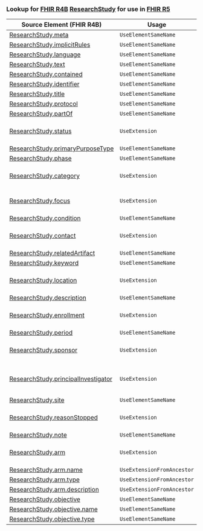 ### Lookup for [FHIR R4B](https://hl7.org/fhir/R4B/) [ResearchStudy](https://hl7.org/fhir/R4B/ResearchStudy.html) for use in [FHIR R5](https://hl7.org/fhir/R5/)

| Source Element (FHIR R4B) | Usage | Target |
| -------------- | ----- | ------ |
| [ResearchStudy.meta](https://hl7.org/fhir/R4B/ResearchStudy.html#resource) | `UseElementSameName` | [ResearchStudy.meta](https://hl7.org/fhir/R5/ResearchStudy.html#resource) |
| [ResearchStudy.implicitRules](https://hl7.org/fhir/R4B/ResearchStudy.html#resource) | `UseElementSameName` | [ResearchStudy.implicitRules](https://hl7.org/fhir/R5/ResearchStudy.html#resource) |
| [ResearchStudy.language](https://hl7.org/fhir/R4B/ResearchStudy.html#resource) | `UseElementSameName` | [ResearchStudy.language](https://hl7.org/fhir/R5/ResearchStudy.html#resource) |
| [ResearchStudy.text](https://hl7.org/fhir/R4B/ResearchStudy.html#resource) | `UseElementSameName` | [ResearchStudy.text](https://hl7.org/fhir/R5/ResearchStudy.html#resource) |
| [ResearchStudy.contained](https://hl7.org/fhir/R4B/ResearchStudy.html#resource) | `UseElementSameName` | [ResearchStudy.contained](https://hl7.org/fhir/R5/ResearchStudy.html#resource) |
| [ResearchStudy.identifier](https://hl7.org/fhir/R4B/ResearchStudy.html#resource) | `UseElementSameName` | [ResearchStudy.identifier](https://hl7.org/fhir/R5/ResearchStudy.html#resource) |
| [ResearchStudy.title](https://hl7.org/fhir/R4B/ResearchStudy.html#resource) | `UseElementSameName` | [ResearchStudy.title](https://hl7.org/fhir/R5/ResearchStudy.html#resource) |
| [ResearchStudy.protocol](https://hl7.org/fhir/R4B/ResearchStudy.html#resource) | `UseElementSameName` | [ResearchStudy.protocol](https://hl7.org/fhir/R5/ResearchStudy.html#resource) |
| [ResearchStudy.partOf](https://hl7.org/fhir/R4B/ResearchStudy.html#resource) | `UseElementSameName` | [ResearchStudy.partOf](https://hl7.org/fhir/R5/ResearchStudy.html#resource) |
| [ResearchStudy.status](https://hl7.org/fhir/R4B/ResearchStudy.html#resource) | `UseExtension` | [http://hl7.org/fhir/4.3/StructureDefinition/extension-ResearchStudy.status](StructureDefinition-ext-R4B-ResearchStudy.status.html) |
| [ResearchStudy.primaryPurposeType](https://hl7.org/fhir/R4B/ResearchStudy.html#resource) | `UseElementSameName` | [ResearchStudy.primaryPurposeType](https://hl7.org/fhir/R5/ResearchStudy.html#resource) |
| [ResearchStudy.phase](https://hl7.org/fhir/R4B/ResearchStudy.html#resource) | `UseElementSameName` | [ResearchStudy.phase](https://hl7.org/fhir/R5/ResearchStudy.html#resource) |
| [ResearchStudy.category](https://hl7.org/fhir/R4B/ResearchStudy.html#resource) | `UseExtension` | [http://hl7.org/fhir/4.3/StructureDefinition/extension-ResearchStudy.category](StructureDefinition-ext-R4B-ResearchStudy.category.html) |
| [ResearchStudy.focus](https://hl7.org/fhir/R4B/ResearchStudy.html#resource) | `UseExtension` | [http://hl7.org/fhir/4.3/StructureDefinition/extension-ResearchStudy.focus](StructureDefinition-ext-R4B-ResearchStudy.focus.html) |
| [ResearchStudy.condition](https://hl7.org/fhir/R4B/ResearchStudy.html#resource) | `UseElementSameName` | [ResearchStudy.condition](https://hl7.org/fhir/R5/ResearchStudy.html#resource) |
| [ResearchStudy.contact](https://hl7.org/fhir/R4B/ResearchStudy.html#resource) | `UseExtension` | [http://hl7.org/fhir/4.3/StructureDefinition/extension-ResearchStudy.contact](StructureDefinition-ext-R4B-ResearchStudy.contact.html) |
| [ResearchStudy.relatedArtifact](https://hl7.org/fhir/R4B/ResearchStudy.html#resource) | `UseElementSameName` | [ResearchStudy.relatedArtifact](https://hl7.org/fhir/R5/ResearchStudy.html#resource) |
| [ResearchStudy.keyword](https://hl7.org/fhir/R4B/ResearchStudy.html#resource) | `UseElementSameName` | [ResearchStudy.keyword](https://hl7.org/fhir/R5/ResearchStudy.html#resource) |
| [ResearchStudy.location](https://hl7.org/fhir/R4B/ResearchStudy.html#resource) | `UseExtension` | [http://hl7.org/fhir/4.3/StructureDefinition/extension-ResearchStudy.location](StructureDefinition-ext-R4B-ResearchStudy.location.html) |
| [ResearchStudy.description](https://hl7.org/fhir/R4B/ResearchStudy.html#resource) | `UseElementSameName` | [ResearchStudy.description](https://hl7.org/fhir/R5/ResearchStudy.html#resource) |
| [ResearchStudy.enrollment](https://hl7.org/fhir/R4B/ResearchStudy.html#resource) | `UseExtension` | [http://hl7.org/fhir/4.3/StructureDefinition/extension-ResearchStudy.enrollment](StructureDefinition-ext-R4B-ResearchStudy.enrollment.html) |
| [ResearchStudy.period](https://hl7.org/fhir/R4B/ResearchStudy.html#resource) | `UseElementSameName` | [ResearchStudy.period](https://hl7.org/fhir/R5/ResearchStudy.html#resource) |
| [ResearchStudy.sponsor](https://hl7.org/fhir/R4B/ResearchStudy.html#resource) | `UseExtension` | [http://hl7.org/fhir/4.3/StructureDefinition/extension-ResearchStudy.sponsor](StructureDefinition-ext-R4B-ResearchStudy.sponsor.html) |
| [ResearchStudy.principalInvestigator](https://hl7.org/fhir/R4B/ResearchStudy.html#resource) | `UseExtension` | [http://hl7.org/fhir/4.3/StructureDefinition/extension-ResearchStudy.principalInvestigator](StructureDefinition-ext-R4B-ResearchStudy.principalInvestigator.html) |
| [ResearchStudy.site](https://hl7.org/fhir/R4B/ResearchStudy.html#resource) | `UseElementSameName` | [ResearchStudy.site](https://hl7.org/fhir/R5/ResearchStudy.html#resource) |
| [ResearchStudy.reasonStopped](https://hl7.org/fhir/R4B/ResearchStudy.html#resource) | `UseExtension` | [http://hl7.org/fhir/4.3/StructureDefinition/extension-ResearchStudy.reasonStopped](StructureDefinition-ext-R4B-ResearchStudy.reasonStopped.html) |
| [ResearchStudy.note](https://hl7.org/fhir/R4B/ResearchStudy.html#resource) | `UseElementSameName` | [ResearchStudy.note](https://hl7.org/fhir/R5/ResearchStudy.html#resource) |
| [ResearchStudy.arm](https://hl7.org/fhir/R4B/ResearchStudy.html#resource) | `UseExtension` | [http://hl7.org/fhir/4.3/StructureDefinition/extension-ResearchStudy.arm](StructureDefinition-ext-R4B-ResearchStudy.arm.html) |
| [ResearchStudy.arm.name](https://hl7.org/fhir/R4B/ResearchStudy.html#resource) | `UseExtensionFromAncestor` | - |
| [ResearchStudy.arm.type](https://hl7.org/fhir/R4B/ResearchStudy.html#resource) | `UseExtensionFromAncestor` | - |
| [ResearchStudy.arm.description](https://hl7.org/fhir/R4B/ResearchStudy.html#resource) | `UseExtensionFromAncestor` | - |
| [ResearchStudy.objective](https://hl7.org/fhir/R4B/ResearchStudy.html#resource) | `UseElementSameName` | [ResearchStudy.objective](https://hl7.org/fhir/R5/ResearchStudy.html#resource) |
| [ResearchStudy.objective.name](https://hl7.org/fhir/R4B/ResearchStudy.html#resource) | `UseElementSameName` | [ResearchStudy.objective.name](https://hl7.org/fhir/R5/ResearchStudy.html#resource) |
| [ResearchStudy.objective.type](https://hl7.org/fhir/R4B/ResearchStudy.html#resource) | `UseElementSameName` | [ResearchStudy.objective.type](https://hl7.org/fhir/R5/ResearchStudy.html#resource) |
